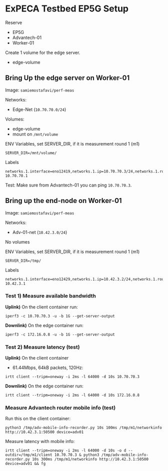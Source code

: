 # ExPECA Testbed EP5G Setup

Reserve
* EP5G
* Advantech-01
* Worker-01

Create 1 volume for the edge server.
* edge-volume

## Bring Up the edge server on Worker-01

Image: `samiemostafavi/perf-meas`

Networks:
* Edge-Net (`10.70.70.0/24`)

Volumes:
* edge-volume
* mount on `/mnt/volume`

ENV Variables, set SERVER_DIR, if it is measurement round 1 (m1)
```
SERVER_DIR=/mnt/volume/
```

Labels
```
networks.1.interface=eno12419,networks.1.ip=10.70.70.3/24,networks.1.routes=172.16.0.0/16-10.70.70.1
```

Test:
Make sure from Advantech-01 you can ping `10.70.70.3`.


## Bring up the end-node on Worker-01

Image: `samiemostafavi/perf-meas`

Networks:
* Adv-01-net (`10.42.3.0/24`)

No volumes

ENV Variables, set SERVER_DIR, if it is measurement round 1 (m1)
```
SERVER_DIR=/tmp/
```

Labels
```
networks.1.interface=eno12429,networks.1.ip=10.42.3.2/24,networks.1.routes=10.70.70.0/24-10.42.3.1
```


### Test 1) Measure available bandwidth

**Uplink)** On the client container run:
```
iperf3 -c 10.70.70.3 -u -b 1G --get-server-output
```

**Downlink)** On the edge container run:
```
iperf3 -c 172.16.0.8 -u -b 1G --get-server-output
```

### Test 2) Measure latency (test)

**Uplink)** On the client container

- 61.44Mbps, 64kB packets, 120Hz:
```
irtt client --tripm=oneway -i 2ms -l 64000 -d 10s 10.70.70.3
```

**Downlink)** On the edge container run:
```
irtt client --tripm=oneway -i 2ms -l 64000 -d 10s 172.16.0.8
```

### Measure Advantech router mobile info (test)

Run this on the client container:
```
python3 /tmp/adv-mobile-info-recorder.py 10s 100ms /tmp/m1/networkinfo http://10.42.3.1:50500 device=adv01
```

Measure latency with mobile info:
```
irtt client --tripm=oneway -i 2ms -l 64000 -d 10s -o d --outdir=/tmp/m1/client 10.70.70.3 & python3 /tmp/adv-mobile-info-recorder.py 10s 300ms /tmp/m1/networkinfo http://10.42.3.1:50500 device=adv01 && fg
```
